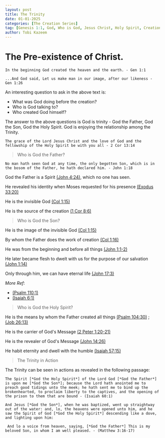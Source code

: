 ```yaml
---
layout: post
title: The Trinity
date: 01-01-2025
categories: [The Creation Series]
tag: [Genesis 1:1, God, Who is God, Jesus Christ, Holy Spirit, Creation]
author: Tobi Kazeem
---
```



# The Pre-existence of Christ.
`In the beginning God created the heaven and the earth. - Gen 1:1
`

`...And God said, Let us make man in our image, after our likeness - Gen 1:26
`

An interesting question to ask in the above text is:
- What was God doing before the creation? 
- Who is God talking to?
- Who created God himself?

The answer to the above questions is God is trinity - God the Father, God the Son, God the Holy Spirit. God is enjoying the relationship among the Trinity.

`The grace of the Lord Jesus Christ and the love of God and the fellowship of the Holy Spirit be with you all - 2 Cor 13:14
`

>Who is God the Father?

`No man hath seen God at any time, the only begotten Son, which is in the bosom of the Father, he hath declared him. - John 1:18
`

God the Father is a Spirit [(John 4:24)](https://www.biblegateway.com/passage/?search=John%204%3A%2024&version=KJV), which no one has seen.

He revealed his identity when Moses requested for his presence [(Exodus 33:20)](https://www.biblegateway.com/passage/?search=Exodus%2033%3A20&version=KJV)

He is the invisible God [(Col 1:15)](https://www.biblegateway.com/passage/?search=Colossians%201%3A15&version=KJV)

He is the source of the creation [(1 Cor 8:6)](https://www.biblegateway.com/passage/?search=1%20Corinthians%208%3A6&version=KJV)

>Who is God the Son?

He is the image of the invisible God [(Col 1:15)](https://www.biblegateway.com/passage/?search=Colossians%201%3A15&version=KJV)

By whom the Father does the work of creation [(Col 1:16)](https://www.biblegateway.com/passage/?search=Colossians%201%3A16&version=KJV)

He was from the beginning and before all things [(John 1:1-2)](https://www.biblegateway.com/passage/?search=John%201%3A1-2&version=KJV)

He later became flesh to dwelt with us for the purpose of our salvation [(John 1:14)](https://www.biblegateway.com/passage/?search=John%201%3A14&version=KJV)

Only through him, we can have eternal life  [(John 17:3)](https://www.biblegateway.com/passage/?search=John%2017%3A%203&version=KJV)


*More Ref*: 
- [(Psalm 110:1)](https://www.biblegateway.com/passage/?search=Psalm%20110%3A1&version=KJV)
- [(Isaiah 6:1)](https://www.biblegateway.com/passage/?search=Isaiah%206%3A1&version=KJV)


>Who is God the Holy Spirit?

He is the means by whom the Father created all things [(Psalm 104:30)](https://www.biblegateway.com/passage/?search=Psalm%20104%3A30&version=KJV) ; [(Job 26:13)](https://www.biblegateway.com/passage/?search=Job%2026%3A13&version=KJV)

He is the carrier of God's Message [(2 Peter 1:20-21)](https://www.biblegateway.com/passage/?search=2%20Peter%201%3A20-21&version=KJV)

He is the revealer of God's Message [(John 14:26)](https://www.biblegateway.com/passage/?search=John%2014%3A26&version=KJV)

He habit eternity and dwell with the humble [(Isaiah 57:15)](https://www.biblegateway.com/passage/?search=Isaiah%2057%3A15&version=KJV)



>The Trinity in Action

The Trinity can be seen in actions as revealed in the following passage:

```
The Spirit [*God the Holy Spirit*] of the Lord God [*God the Father*] is upon me [*God the Son*]; because the Lord hath anointed me to preach good tidings unto the meek; he hath sent me to bind up the brokenhearted, to proclaim liberty to the captives, and the opening of the prison to them that are bound - (Isaiah 60:1)
```

```
And Jesus [*God the Son*], when he was baptized, went up straightway out of the water: and, lo, the heavens were opened unto him, and he saw the Spirit of God [*God the Holy Spirit*] descending like a dove, and lighting upon him:

 And lo a voice from heaven, saying, [*God the Father*] This is my beloved Son, in whom I am well pleased. - (Matthew 3:16-17)
 ```

